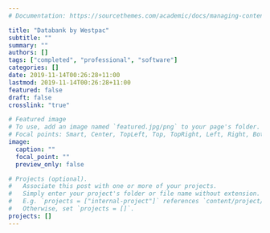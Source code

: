 ```yaml
---
# Documentation: https://sourcethemes.com/academic/docs/managing-content/

title: "Databank by Westpac"
subtitle: ""
summary: ""
authors: []
tags: ["completed", "professional", "software"]
categories: []
date: 2019-11-14T00:26:28+11:00
lastmod: 2019-11-14T00:26:28+11:00
featured: false
draft: false
crosslink: "true"

# Featured image
# To use, add an image named `featured.jpg/png` to your page's folder.
# Focal points: Smart, Center, TopLeft, Top, TopRight, Left, Right, BottomLeft, Bottom, BottomRight.
image:
  caption: ""
  focal_point: ""
  preview_only: false

# Projects (optional).
#   Associate this post with one or more of your projects.
#   Simply enter your project's folder or file name without extension.
#   E.g. `projects = ["internal-project"]` references `content/project/deep-learning/index.md`.
#   Otherwise, set `projects = []`.
projects: []
---
```


